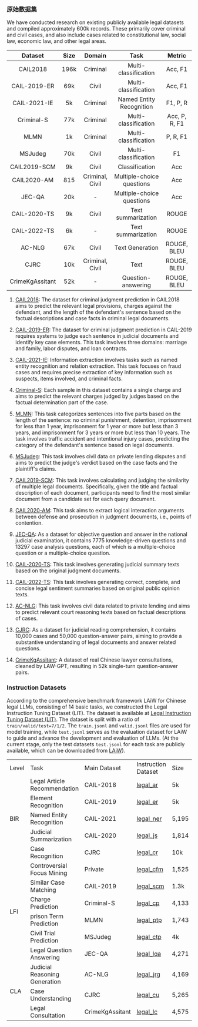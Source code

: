### 原始数据集

We have conducted research on existing publicly available legal datasets and compiled approximately 600k records. These primarily cover criminal and civil cases, and also include cases related to constitutional law, social law, economic law, and other legal areas.

|        Dataset        | Size | Domain |  Task   |    Metric      |
|:---------------------------:|:-----:|:----:|:-------:|:--------------:|
|       CAIL2018        |   196k   |   Criminal  |  Multi-classification  |     Acc, F1      |
|     CAIL-2019-ER      |      69k  |  Civil  |  Multi-classification  |   Acc, F1    |
|     CAIL-2021-IE      |     5k |   Criminal  | Named Entity Recognition  |    F1, P, R    |
| Criminal-S            |   77k   |  Criminal  | Multi-classification  | Acc, P, R, F1  |
| MLMN                  |   1k  |   Criminal  |   Multi-classification   |    P, R, F1    |
| MSJudeg               |   70k |   Civil  |   Multi-classification   | F1  |
|        CAIL2019-SCM   |    9k  |   Civil  |   Classification   |      Acc       |
| CAIL2020-AM           |  815  |   Criminal, Civil |   Multiple-choice questions   |      Acc       |
|           JEC-QA      |  20k |  -  |   Multiple-choice questions   |      Acc       |
| CAIL-2020-TS          |   9k  |   Civil  |  Text summarization  |     ROUGE      |
| CAIL-2022-TS          |   6k  |   -   |  Text summarization   |     ROUGE      |
|          AC-NLG       |   67k  |  Civil  |  Text Generation   |     ROUGE, BLEU      |
|            CJRC       |   10k  |   Criminal, Civil  |   Text    |       ROUGE, BLEU       |
|  CrimeKgAssitant      |   52k |  - | Question-answering | ROUGE, BLEU |

1. [CAIL2018](https://github.com/thunlp/CAIL): The dataset for criminal judgment prediction in CAIL2018 aims to predict the relevant legal provisions, charges against the defendant, and the length of the defendant's sentence based on the factual descriptions and case facts in criminal legal documents.

2. [CAIL-2019-ER](https://github.com/china-ai-law-challenge/CAIL2019): The dataset for criminal judgment prediction in CAIL-2019 requires systems to judge each sentence in judicial documents and identify key case elements. This task involves three domains: marriage and family, labor disputes, and loan contracts.

3. [CAIL-2021-IE](https://github.com/isLouisHsu/CAIL2021-information-extraction/tree/master): Information extraction involves tasks such as named entity recognition and relation extraction. This task focuses on fraud cases and requires precise extraction of key information such as suspects, items involved, and criminal facts.

4. [Criminal-S](https://github.com/thunlp/attribute_charge): Each sample in this dataset contains a single charge and aims to predict the relevant charges judged by judges based on the factual determination part of the case.

5. [MLMN](https://github.com/gjdnju/MLMN): This task categorizes sentences into five parts based on the length of the sentence: no criminal punishment, detention, imprisonment for less than 1 year, imprisonment for 1 year or more but less than 3 years, and imprisonment for 3 years or more but less than 10 years. The task involves traffic accident and intentional injury cases, predicting the category of the defendant's sentence based on legal documents.

6. [MSJudeg](https://github.com/mly-nlp/LJP-MSJudge): This task involves civil data on private lending disputes and aims to predict the judge's verdict based on the case facts and the plaintiff's claims.

7. [CAIL2019-SCM](https://github.com/china-ai-law-challenge/CAIL2019/tree/master/scm): This task involves calculating and judging the similarity of multiple legal documents. Specifically, given the title and factual description of each document, participants need to find the most similar document from a candidate set for each query document.

8. [CAIL2020-AM](https://github.com/china-ai-law-challenge/CAIL2020/tree/master/lbwj): This task aims to extract logical interaction arguments between defense and prosecution in judgment documents, i.e., points of contention.

9. [JEC-QA](https://jecqa.thunlp.org/): As a dataset for objective question and answer in the national judicial examination, it contains 7775 knowledge-driven questions and 13297 case analysis questions, each of which is a multiple-choice question or a multiple-choice question.

10. [CAIL-2020-TS](http://cail.cipsc.org.cn/task_summit.html?raceID=1&cail_tag=2020): This task involves generating judicial summary texts based on the original judgment documents.

11. [CAIL-2022-TS](https://github.com/china-ai-law-challenge/CAIL2022/tree/main/sfzy): This task involves generating correct, complete, and concise legal sentiment summaries based on original public opinion texts.

12. [AC-NLG](https://github.com/wuyiquan/AC-NLG): This task involves civil data related to private lending and aims to predict relevant court reasoning texts based on factual descriptions of cases.

13. [CJRC](https://github.com/china-ai-law-challenge/CAIL2019/tree/master): As a dataset for judicial reading comprehension, it contains 10,000 cases and 50,000 question-answer pairs, aiming to provide a substantive understanding of legal documents and answer related questions.

14. [CrimeKgAssitant](https://github.com/liuhuanyong/CrimeKgAssitant): A dataset of real Chinese lawyer consultations, cleaned by LAW-GPT, resulting in 52k single-turn question-answer pairs.

### Instruction Datasets

According to the comprehensive benchmark framework LAiW for Chinese legal LLMs, consisting of 14 basic tasks, we constructed the Legal Instruction Tuning Dataset (LIT). The dataset is available at [Legal Instruction Tuning Dataset (LIT)](https://huggingface.co/datasets/daishen/LIT). The dataset is split with a ratio of `train/valid/test=7/1/2`. The `train.jsonl` and `valid.jsonl` files are used for model training, while `test.jsonl` serves as the evaluation dataset for LAiW to guide and advance the development and evaluation of LLMs. (At the current stage, only the test datasets `test.jsonl` for each task are publicly available, which can be downloaded from [LAiW](https://github.com/Dai-shen/LAiW)).

<table>

  <tr>
    <td>Level</td>
    <td>Task</td>
    <td>Main Dataset</td>
    <td>Instruction Dataset</td>
    <td>Size</td>
    <td>Type</td>
  </tr>

  <tr>
    <td rowspan="5">BIR</td>
    <td>Legal Article Recommendation</td>
    <td>CAIL-2018</td>
    <td><a href="https://huggingface.co/datasets/daishen/LIT/tree/main/legal_ar">legal_ar</a></td>
    <td>5k</td>
    <td>Classification</td>
  </tr>
  <tr>
    <td>Element Recognition</td>
    <td>CAIL-2019</td>
    <td><a href="https://huggingface.co/datasets/daishen/LIT/tree/main/legal_er">legal_er</a></td>
    <td>5k</td>
    <td>Classification</td>
  </tr>
  <tr>
    <td>Named Entity Recognition</td>
    <td>CAIL-2021</td>
    <td><a href="https://huggingface.co/datasets/daishen/LIT/tree/main/legal_ner">legal_ner</a></td>
    <td>5,195</td>
    <td>Named Entity Recognition</td>
  </tr>
  <tr>
    <td>Judicial Summarization</td>
    <td>CAIL-2020</td>
    <td><a href="https://huggingface.co/datasets/daishen/LIT/tree/main/legal_js">legal_js</a></td>
    <td>1,814</td>
    <td>Text Generation</td>
  </tr>
  <tr>
    <td>Case Recognition</td>
    <td>CJRC</td>
    <td><a href="https://huggingface.co/datasets/daishen/LIT/tree/main/legal_cr">legal_cr</a></td>
    <td>10k</td>
    <td>Classification</td>
  </tr>
  <tr>
    <td rowspan="6">LFI</td>
    <td>Controversial Focus Mining</td>
    <td>Private</td>
    <td><a href="https://huggingface.co/datasets/daishen/LIT/tree/main/legal_cfm">legal_cfm</a></td>
    <td>1,525</td>
    <td>Classification</td>
  </tr>
  <tr>
    <td>Similar Case Matching</td>
    <td>CAIL-2019</td>
    <td><a href="https://huggingface.co/datasets/daishen/LIT/tree/main/legal_scm">legal_scm</a></td>
    <td>1.3k</td>
    <td>Classification</td>
  </tr>
  <tr>
    <td>Charge Prediction</td>
    <td>Criminal-S</td>
    <td><a href="https://huggingface.co/datasets/daishen/LIT/tree/main/legal_cp">legal_cp</a></td>
    <td>4,133</td>
    <td>Classification</td>
  </tr>
  <tr>
    <td>prison Term Prediction</td>
    <td>MLMN</td>
    <td><a href="https://huggingface.co/datasets/daishen/LIT/tree/main/legal_ptp">legal_ptp</a></td>
    <td>1,743</td>
    <td>Classification</td>
  </tr>
  <tr>
    <td>Civil Trial Prediction</td>
    <td>MSJudeg</td>
    <td><a href="https://huggingface.co/datasets/daishen/LIT/tree/main/legal_ctp">legal_ctp</a></td>
    <td>4k</td>
    <td>Classification</td>
  </tr>
  <tr>
    <td>Legal Question Answering</td>
    <td>JEC-QA</td>
    <td><a href="https://huggingface.co/datasets/daishen/LIT/tree/main/legal_lqa">legal_lqa</a></td>
    <td>4,271</td>
    <td>Classificationn</td>
  </tr>

  <tr>
    <td rowspan="3">CLA</td>
    <td>Judicial Reasoning Generation</td>
    <td>AC-NLG</td>
    <td><a href="https://huggingface.co/datasets/daishen/LIT/tree/main/legal_jrg">legal_jrg</a></td>
    <td>4,169</td>
    <td>Text Generation</td>
  </tr>
  <tr>
    <td>Case Understanding</td>
    <td>CJRC</td>
    <td><a href="https://huggingface.co/datasets/daishen/LIT/tree/main/legal_cu">legal_cu</a></td>
    <td>5,265</td>
    <td>Text Generation</td>
  </tr>
  <tr>
    <td>Legal Consultation</td>
    <td>CrimeKgAssitant</td>
    <td><a href="https://huggingface.co/datasets/daishen/LIT/tree/main/legal_lc">legal_lc</a></td>
    <td>4,575</td>
    <td>Text Generation</td>
  </tr>

</table>
